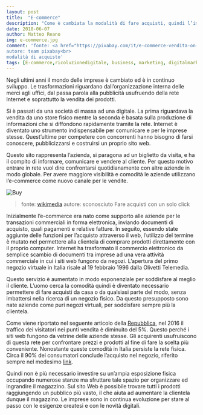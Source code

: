 ```yaml
---
layout: post
title:  "E-commerce"
description: "Come è cambiata la modalità di fare acquisti, quindi l’impostazione aziendale."
date: 2018-06-07
author: Matteo Reano
img: e-commerce.jpg
comment: 'fonte: <a href="https://pixabay.com/it/e-commerce-vendita-on-line-2140603/">pixabay</a><br>
autore: team pixabay<br>
modalità di acquisto'
tags: [E-commerce,ricoluzionedigitale, business, marketing, digitalmarketing, SEO]
---
```


Negli ultimi anni il mondo delle imprese è cambiato ed è in continuo sviluppo.
Le trasformazioni riguardano dall’organizzazione interna delle merci agli uffici, dal passa parola alla pubblicità usufruendo della rete Internet e soprattutto la vendita dei prodotti.

Si è passati da una società di massa ad una digitale. La prima riguardava la vendita da uno store fisico mentre la seconda è basata sulla produzione di informazioni che si diffondono rapidamente tramite la rete. Internet è diventato uno strumento indispensabile per comunicare e per le imprese stesse. Quest’ultime per competere con concorrenti hanno bisogno di farsi conoscere, pubblicizzarsi e costruirsi un proprio sito web.

Questo sito rappresenta l’azienda, si paragona ad un biglietto da visita, e ha il compito di informare, comunicare e vendere al cliente. Per questo motivo entrare in rete vuol dire confrontarsi quotidianamente con altre aziende in modo globale. Per avere maggiore visibilità e comodità le aziende utilizzano l’e-commerce come nuovo canale per le vendite.


![Buy]({{site.baseurl}}/assets/images/buy.jpg)
>fonte: [wikimedia](https://commons.wikimedia.org/wiki/File:Ecommerce_sales.jpg)
>autore: sconosciuto
>Fare acquisti con un solo click

Inizialmente l’e-commerce era nato come supporto alle aziende per le transazioni commerciali in forma elettronica, inviando documenti di acquisto, quali pagamenti e relative fatture. In seguito, essendo state aggiunte delle funzioni per l’acquisto attraverso il web, l’utilizzo del termine è mutato nel permettere alla clientela di comprare prodotti direttamente con il proprio computer. Internet ha trasformato il commercio elettronico da semplice scambio di documenti tra imprese ad una vera attività commerciale in cui i siti web fungono da negozi. L’apertura del primo negozio virtuale in Italia risale al 19 febbraio 1996 dalla Olivetti Telemedia.

Questo servizio è aumentato in modo esponenziale per soddisfare al meglio il cliente. L’uomo cerca la comodità quindi è diventato necessario permettere di fare acquisti da casa o da qualsiasi parte del modo, senza imbattersi nella ricerca di un negozio fisico. Da questo presupposto sono nate aziende come puri negozi virtuali, per soddisfare sempre più la clientela.

Come viene riportato nel seguente articolo della [Repubblica](http://www.repubblica.it/economia/affari-e-finanza/2017/10/09/news/negozi_fisici_e_virtuali_si_cercano_inizia_lera_della_convergenza-177864041/#Repubblica), nel 2016 il traffico dei visitatori nei punti vendita è diminuito del 5%. Questo perché i siti web fungono da vetrine delle aziende stesse. Gli acquirenti usufruiscono di questa rete per confrontare prezzi e prodotti al fine di fare la scelta più conveniente.
Nonostante queste comodità in Italia persiste la rete fisica. Circa il 90% dei consumatori conclude l’acquisto nel negozio, riferito sempre nel medesimo [link](http://www.repubblica.it/economia/affari-e-finanza/2017/10/09/news/negozi_fisici_e_virtuali_si_cercano_inizia_lera_della_convergenza-177864041/#link).

Quindi non è più necessario investire su un’ampia esposizione fisica occupando numerose stanze ma sfruttare tale spazio per organizzare ed ingrandire il magazzino. Sul sito Web è possibile trovare tutti i prodotti raggiungendo un pubblico più vasto, il che aiuta ad aumentare la clientela dunque il magazzino.
Le imprese sono in continua evoluzione per stare al passo con le esigenze createsi e con le novità digitali.